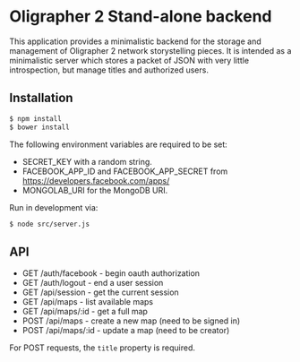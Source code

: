# Oligrapher 2 Stand-alone backend

This application provides a minimalistic backend for the storage and
management of Oligrapher 2 network storystelling pieces. It is
intended as a minimalistic server which stores a packet of JSON with
very little introspection, but manage titles and authorized users.

## Installation

```bash
$ npm install
$ bower install
```

The following environment variables are required to be set:

* SECRET_KEY with a random string. 
* FACEBOOK_APP_ID and FACEBOOK_APP_SECRET from https://developers.facebook.com/apps/
* MONGOLAB_URI for the MongoDB URI.

Run in development via:

```bash
$ node src/server.js
```

## API

* GET /auth/facebook - begin oauth authorization
* GET /auth/logout - end a user session
* GET /api/session - get the current session
* GET /api/maps - list available maps
* GET /api/maps/:id - get a full map
* POST /api/maps - create a new map (need to be signed in)
* POST /api/maps/:id - update a map (need to be creator)

For POST requests, the ``title`` property is required.
